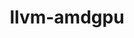---
title: "llvm-amdgpu"
layout: cache
categories: [package, develop-2024-03-03]
meta: {"versions": ["6.0.2"], "compilers": ["gcc@=11.1.0", "gcc@=11.4.0"], "oss": ["ubuntu20.04", "ubuntu22.04"], "platforms": ["linux"], "targets": ["x86_64_v3"], "stacks": ["data-vis-sdk", "ml-linux-x86_64-rocm", "root"], "num_specs": 2, "num_specs_by_stack": {"root": 2, "data-vis-sdk": 1, "ml-linux-x86_64-rocm": 1}}
spec_details: [{"hash": "65bd5ixodnqlf355gsngu5kn6tz7tzsl", "compiler": "gcc@=11.1.0", "versions": ["6.0.2"], "os": "ubuntu20.04", "platform": "linux", "target": "x86_64_v3", "variants": ["build_system=cmake", "build_type=Release", "generator=ninja", "~ipo", "~link_llvm_dylib", "~llvm_dylib", "~openmp", "patches=53f9500", "+rocm-device-libs"], "stacks": ["root", "data-vis-sdk"], "size": "-", "tarball": "https://binaries.spack.io/releases/develop-2024-03-03/build_cache/linux-ubuntu20.04-x86_64_v3/gcc-11.1.0/llvm-amdgpu-6.0.2/linux-ubuntu20.04-x86_64_v3-gcc-11.1.0-llvm-amdgpu-6.0.2-65bd5ixodnqlf355gsngu5kn6tz7tzsl.spack"}, {"hash": "hb3hrxxikeqrsjomd7qqu4qihbvtnaum", "compiler": "gcc@=11.4.0", "versions": ["6.0.2"], "os": "ubuntu22.04", "platform": "linux", "target": "x86_64_v3", "variants": ["build_system=cmake", "build_type=Release", "generator=ninja", "~ipo", "~link_llvm_dylib", "~llvm_dylib", "~openmp", "patches=53f9500", "+rocm-device-libs"], "stacks": ["root", "ml-linux-x86_64-rocm"], "size": "-", "tarball": "https://binaries.spack.io/releases/develop-2024-03-03/build_cache/linux-ubuntu22.04-x86_64_v3/gcc-11.4.0/llvm-amdgpu-6.0.2/linux-ubuntu22.04-x86_64_v3-gcc-11.4.0-llvm-amdgpu-6.0.2-hb3hrxxikeqrsjomd7qqu4qihbvtnaum.spack"}]
---